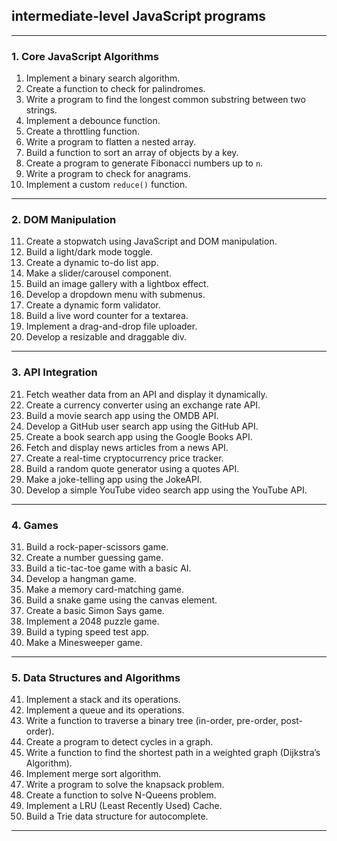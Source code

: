 ## intermediate-level JavaScript programs

---

### **1. Core JavaScript Algorithms**

1. Implement a binary search algorithm.
2. Create a function to check for palindromes.
3. Write a program to find the longest common substring between two strings.
4. Implement a debounce function.
5. Create a throttling function.
6. Write a program to flatten a nested array.
7. Build a function to sort an array of objects by a key.
8. Create a program to generate Fibonacci numbers up to `n`.
9. Write a program to check for anagrams.
10. Implement a custom `reduce()` function.

---

### **2. DOM Manipulation**

11. Create a stopwatch using JavaScript and DOM manipulation.
12. Build a light/dark mode toggle.
13. Create a dynamic to-do list app.
14. Make a slider/carousel component.
15. Build an image gallery with a lightbox effect.
16. Develop a dropdown menu with submenus.
17. Create a dynamic form validator.
18. Build a live word counter for a textarea.
19. Implement a drag-and-drop file uploader.
20. Develop a resizable and draggable div.

---

### **3. API Integration**

21. Fetch weather data from an API and display it dynamically.
22. Create a currency converter using an exchange rate API.
23. Build a movie search app using the OMDB API.
24. Develop a GitHub user search app using the GitHub API.
25. Create a book search app using the Google Books API.
26. Fetch and display news articles from a news API.
27. Create a real-time cryptocurrency price tracker.
28. Build a random quote generator using a quotes API.
29. Make a joke-telling app using the JokeAPI.
30. Develop a simple YouTube video search app using the YouTube API.

---

### **4. Games**

31. Build a rock-paper-scissors game.
32. Create a number guessing game.
33. Build a tic-tac-toe game with a basic AI.
34. Develop a hangman game.
35. Make a memory card-matching game.
36. Build a snake game using the canvas element.
37. Create a basic Simon Says game.
38. Implement a 2048 puzzle game.
39. Build a typing speed test app.
40. Make a Minesweeper game.

---

### **5. Data Structures and Algorithms**

41. Implement a stack and its operations.
42. Implement a queue and its operations.
43. Write a function to traverse a binary tree (in-order, pre-order, post-order).
44. Create a program to detect cycles in a graph.
45. Write a function to find the shortest path in a weighted graph (Dijkstra’s Algorithm).
46. Implement merge sort algorithm.
47. Write a program to solve the knapsack problem.
48. Create a function to solve N-Queens problem.
49. Implement a LRU (Least Recently Used) Cache.
50. Build a Trie data structure for autocomplete.

---
